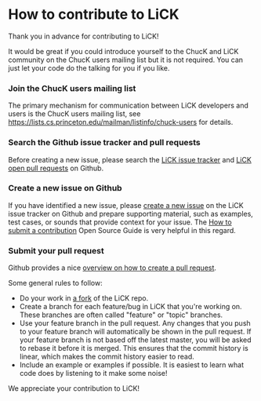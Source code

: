 How to contribute to LiCK
=========================

Thank you in advance for contributing to LiCK!

It would be great if you could introduce yourself to the ChucK and LiCK community on the ChucK
users mailing list but it is not required. You can just let your code do the talking for you if you like.


### Join the ChucK users mailing list

The primary mechanism for communication between LiCK developers and users is the ChucK users mailing list,
see https://lists.cs.princeton.edu/mailman/listinfo/chuck-users for details.


### Search the Github issue tracker and pull requests

Before creating a new issue, please search the [LiCK issue tracker](https://github.com/heuermh/lick/issues)
and [LiCK open pull requests](https://github.com/heuermh/lick/pulls) on Github.


### Create a new issue on Github

If you have identified a new issue, please [create a new issue](https://github.com/heuermh/lick/issues/new)
on the LiCK issue tracker on Github and prepare supporting material, such as examples, test cases, or sounds that
provide context for your issue.  The [How to submit a contribution](https://opensource.guide/how-to-contribute/)
Open Source Guide is very helpful in this regard.


### Submit your pull request

Github provides a nice [overview on how to create a pull request](https://help.github.com/articles/creating-a-pull-request).

Some general rules to follow:

* Do your work in [a fork](https://help.github.com/articles/fork-a-repo) of the LiCK repo.
* Create a branch for each feature/bug in LiCK that you're working on. These branches are often called "feature"
or "topic" branches.
* Use your feature branch in the pull request. Any changes that you push to your feature branch will automatically
be shown in the pull request.  If your feature branch is not based off the latest master, you will be asked to rebase
it before it is merged. This ensures that the commit history is linear, which makes the commit history easier to read.
* Include an example or examples if possible.  It is easiest to learn what code does by listening to it make some noise!

We appreciate your contribution to LiCK!
